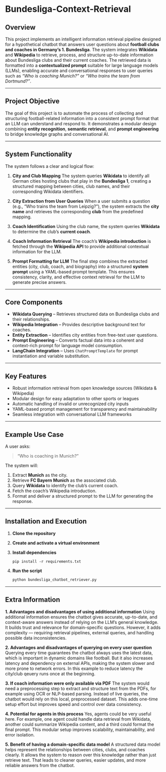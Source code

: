 # Bundesliga-Context-Retrieval

## Overview

This project implements an intelligent information retrieval pipeline designed for a hypothetical chatbot that answers user questions about **football clubs and coaches in Germany’s 1. Bundesliga**.
The system integrates **Wikidata** and **Wikipedia** to retrieve, process, and structure up-to-date information about Bundesliga clubs and their current coaches. The retrieved data is formatted into a **contextualized prompt** suitable for large language models (LLMs), enabling accurate and conversational responses to user queries such as *“Who is coaching Munich?”* or *“Who trains the team from Dortmund?”*.

---

## Project Objective

The goal of this project is to automate the process of collecting and structuring football-related information into a consistent prompt format that an LLM can understand and respond to. It demonstrates a modular design combining **entity recognition**, **semantic retrieval**, and **prompt engineering** to bridge knowledge graphs and conversational AI.

---

## System Functionality

The system follows a clear and logical flow:

1. **City and Club Mapping**
   The system queries **Wikidata** to identify all German cities hosting clubs that play in the **Bundesliga 1**, creating a structured mapping between cities, club names, and their corresponding Wikidata identifiers.

2. **City Extraction from User Queries**
   When a user submits a question (e.g., “Who trains the team from Leipzig?”), the system extracts the **city name** and retrieves the corresponding **club** from the predefined mapping.

3. **Coach Identification**
   Using the club name, the system queries **Wikidata** to determine the club’s **current coach**.

4. **Coach Information Retrieval**
   The coach’s **Wikipedia introduction** is fetched through the **Wikipedia API** to provide additional contextual information for the LLM.

5. **Prompt Formatting for LLM**
   The final step combines the extracted entities (city, club, coach, and biography) into a structured **system prompt** using a YAML-based prompt template. This ensures consistency, clarity, and effective context retrieval for the LLM to generate precise answers.

---

## Core Components

* **Wikidata Querying** – Retrieves structured data on Bundesliga clubs and their relationships.
* **Wikipedia Integration** – Provides descriptive background text for coaches.
* **Entity Extraction** – Identifies city entities from free-text user questions.
* **Prompt Engineering** – Converts factual data into a coherent and context-rich prompt for language model consumption.
* **LangChain Integration** – Uses `ChatPromptTemplate` for prompt instantiation and variable substitution.

---

## Key Features

* Robust information retrieval from open knowledge sources (Wikidata & Wikipedia)
* Modular design for easy adaptation to other sports or leagues
* Automatic handling of invalid or unrecognized city inputs
* YAML-based prompt management for transparency and maintainability
* Seamless integration with conversational LLM frameworks

---

## Example Use Case

A user asks:

> “Who is coaching in Munich?”

The system will:

1. Extract **Munich** as the city.
2. Retrieve **FC Bayern Munich** as the associated club.
3. Query **Wikidata** to identify the club’s current coach.
4. Fetch the coach’s Wikipedia introduction.
5. Format and deliver a structured prompt to the LLM for generating the response.

---

## Installation and Execution

1. **Clone the repository**

2. **Create and activate a virtual environment**

3. **Install dependencies**

   ```
   pip install -r requirements.txt
   ```

4. **Run the script**

   ```bash
   python bundesliga_chatbot_retriever.py
   ```

---

## Extra Information

**1. Advantages and disadvantages of using additional information**
Using additional information ensures the chatbot gives accurate, up-to-date, and context-aware answers instead of relying on the LLM’s general knowledge. It builds trust and relevance for domain-specific questions. However, it adds complexity — requiring retrieval pipelines, external queries, and handling possible data inconsistencies.


**2. Advantages and disadvantages of querying on every user question**
Querying every time guarantees the chatbot always uses the latest data, which is important in dynamic domains like football. But it also increases latency and dependency on external APIs, making the system slower and more prone to network errors. In this example to reduce latency the city/club qeuery runs once at the beginning.

**3. If coach information were only available via PDF**
The system would need a preprocessing step to extract and structure text from the PDFs, for example using OCR or NLP-based parsing. Instead of live queries, the chatbot would rely on this local, preprocessed dataset. This adds one-time setup effort but improves speed and control over data consistency.


**4. Potential for agents in this process**
Yes, agents could be very useful here. For example, one agent could handle data retrieval from Wikidata, another could summarize Wikipedia content, and a third could format the final prompt. This modular setup improves scalability, maintainability, and error isolation.


**5. Benefit of having a domain-specific data model**
A structured data model helps represent the relationships between cities, clubs, and coaches clearly. It allows the system to reason over this knowledge rather than just retrieve text. That leads to cleaner queries, easier updates, and more reliable answers from the chatbot.
